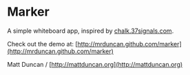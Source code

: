 Marker
======

A simple whiteboard app, inspired by
[chalk.37signals.com](http://chalk.37signals.com/).

Check out the demo at:
[http://mrduncan.github.com/marker](http://mrduncan.github.com/marker)

Matt Duncan / [http://mattduncan.org](http://mattduncan.org)

